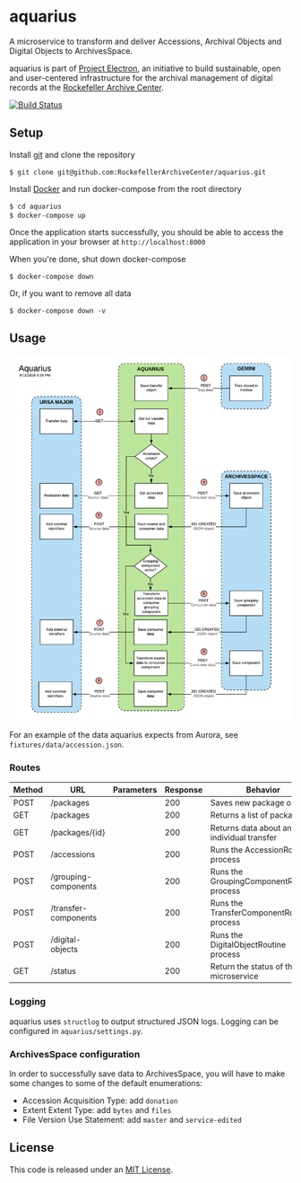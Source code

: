# aquarius

A microservice to transform and deliver Accessions, Archival Objects and Digital Objects to ArchivesSpace.

aquarius is part of [Project Electron](https://github.com/RockefellerArchiveCenter/project_electron), an initiative to build sustainable, open and user-centered infrastructure for the archival management of digital records at the [Rockefeller Archive Center](http://rockarch.org/).

[![Build Status](https://travis-ci.org/RockefellerArchiveCenter/aquarius.svg?branch=master)](https://travis-ci.org/RockefellerArchiveCenter/aquarius)

## Setup

Install [git](https://git-scm.com/) and clone the repository

    $ git clone git@github.com:RockefellerArchiveCenter/aquarius.git

Install [Docker](https://store.docker.com/search?type=edition&offering=community) and run docker-compose from the root directory

    $ cd aquarius
    $ docker-compose up

Once the application starts successfully, you should be able to access the application in your browser at `http://localhost:8000`

When you're done, shut down docker-compose

    $ docker-compose down

Or, if you want to remove all data

    $ docker-compose down -v


## Usage

![TransferRoutine diagram](transformer.png)

For an example of the data aquarius expects from Aurora, see `fixtures/data/accession.json`.


### Routes

| Method | URL | Parameters | Response  | Behavior  |
|--------|-----|---|---|---|
|POST|/packages| |200|Saves new package objects|
|GET|/packages| |200|Returns a list of packages|
|GET|/packages/{id}| |200|Returns data about an individual transfer|
|POST|/accessions| |200|Runs the AccessionRoutine process|
|POST|/grouping-components| |200|Runs the GroupingComponentRoutine process|
|POST|/transfer-components| |200|Runs the TransferComponentRoutine process|
|POST|/digital-objects| |200|Runs the DigitalObjectRoutine process|
|GET|/status||200|Return the status of the microservice|


### Logging

aquarius uses `structlog` to output structured JSON logs. Logging can be configured in `aquarius/settings.py`.


### ArchivesSpace configuration

In order to successfully save data to ArchivesSpace, you will have to make some changes to some of the default enumerations:

* Accession Acquisition Type: add `donation`
* Extent Extent Type: add `bytes` and `files`
* File Version Use Statement: add `master` and `service-edited`


## License

This code is released under an [MIT License](LICENSE).
